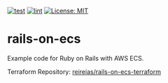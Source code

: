 [![test](https://github.com/reireias/rails-on-ecs/workflows/test/badge.svg)](https://github.com/reireias/rails-on-ecs/actions) [![lint](https://github.com/reireias/rails-on-ecs/workflows/lint/badge.svg)](https://github.com/reireias/rails-on-ecs/actions) [![License: MIT](https://img.shields.io/badge/License-MIT-yellow.svg)](https://opensource.org/licenses/MIT)

# rails-on-ecs
Example code for Ruby on Rails with AWS ECS.

Terraform Repository: [reireias/rails-on-ecs-terraform](https://github.com/reireias/rails-on-ecs-terraform)
